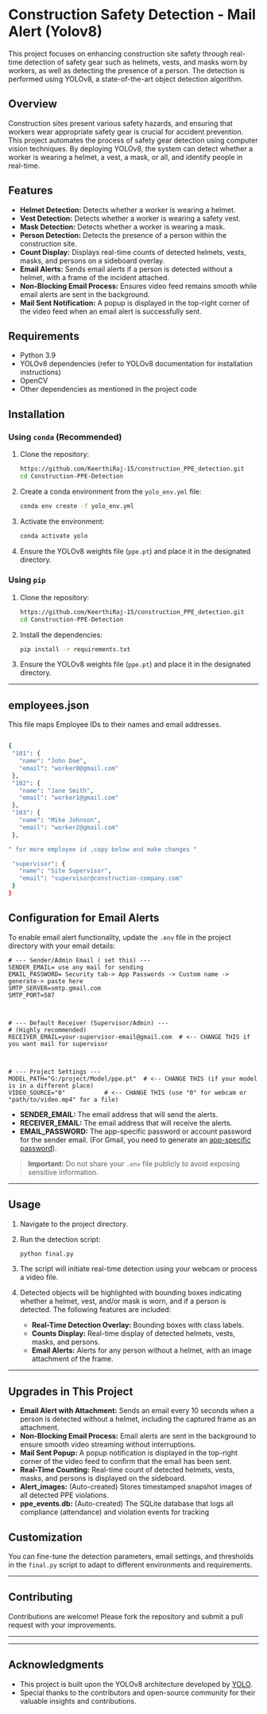 

# Construction Safety Detection - Mail Alert (Yolov8)

This project focuses on enhancing construction site safety through real-time detection of safety gear such as helmets, vests, and masks worn by workers, as well as detecting the presence of a person. The detection is performed using YOLOv8, a state-of-the-art object detection algorithm.


## Overview

Construction sites present various safety hazards, and ensuring that workers wear appropriate safety gear is crucial for accident prevention. This project automates the process of safety gear detection using computer vision techniques. By deploying YOLOv8, the system can detect whether a worker is wearing a helmet, a vest, a mask, or all, and identify people in real-time.

## Features

- **Helmet Detection:** Detects whether a worker is wearing a helmet.
- **Vest Detection:** Detects whether a worker is wearing a safety vest.
- **Mask Detection:** Detects whether a worker is wearing a mask.
- **Person Detection:** Detects the presence of a person within the construction site.
- **Count Display:** Displays real-time counts of detected helmets, vests, masks, and persons on a sideboard overlay.
- **Email Alerts:** Sends email alerts if a person is detected without a helmet, with a frame of the incident attached.
- **Non-Blocking Email Process:** Ensures video feed remains smooth while email alerts are sent in the background.
- **Mail Sent Notification:** A popup is displayed in the top-right corner of the video feed when an email alert is successfully sent.

## Requirements

- Python 3.9
- YOLOv8 dependencies (refer to YOLOv8 documentation for installation instructions)
- OpenCV
- Other dependencies as mentioned in the project code

## Installation

### Using `conda` (Recommended)

1. Clone the repository:

    ```bash
    https://github.com/KeerthiRaj-15/construction_PPE_detection.git
    cd Construction-PPE-Detection
    ```

2. Create a conda environment from the `yolo_env.yml` file:

    ```bash
    conda env create -f yolo_env.yml
    ```

3. Activate the environment:

    ```bash
    conda activate yolo
    ```

4. Ensure the YOLOv8 weights file (`ppe.pt`) and place it in the designated directory.

### Using `pip`

1. Clone the repository:

    ```bash
   https://github.com/KeerthiRaj-15/construction_PPE_detection.git
    cd Construction-PPE-Detection
    ```

2. Install the dependencies:

    ```bash
    pip install -r requirements.txt
    ```

3. Ensure the YOLOv8 weights file (`ppe.pt`) and place it in the designated directory.

---
## employees.json 
This file maps Employee IDs to their names and email addresses.
 ```bash

{
  "101": {
    "name": "John Doe",
    "email": "worker0@gmail.com"
  },
  "102": {
    "name": "Jane Smith",
    "email": "worker1@gmail.com"
  },
  "103": {
    "name": "Mike Johnson",
    "email": "worker2@gmail.com"
  },

" for more employee id ,copy below and make changes "

  "supervisor": {
    "name": "Site Supervisor",
    "email": "supervisor@construction-company.com"
  }
}
 ```

## Configuration for Email Alerts

To enable email alert functionality, update the `.env` file in the project directory with your email details:

```text
# --- Sender/Admin Email ( set this) ---
SENDER_EMAIL= use any mail for sending
EMAIL_PASSWORD= Security tab-> App Passwords -> Custom name -> generate-> paste here
SMTP_SERVER=smtp.gmail.com 
SMTP_PORT=587



# --- Default Receiver (Supervisor/Admin) ---
# (Highly recommended)
RECEIVER_EMAIL=your-supervisor-email@gmail.com  # <-- CHANGE THIS if you want mail for supervisor



# --- Project Settings ---
MODEL_PATH="G:/project/Model/ppe.pt"  # <-- CHANGE THIS (if your model is in a different place)
VIDEO_SOURCE="0"           # <-- CHANGE THIS (use "0" for webcam or "path/to/video.mp4" for a file)
```

- **SENDER_EMAIL:** The email address that will send the alerts.
- **RECEIVER_EMAIL:** The email address that will receive the alerts.
- **EMAIL_PASSWORD:** The app-specific password or account password for the sender email. (For Gmail, you need to generate an [app-specific password](https://support.google.com/accounts/answer/185833?hl=en)).

> **Important:** Do not share your `.env` file publicly to avoid exposing sensitive information.

---

## Usage

1. Navigate to the project directory.

2. Run the detection script:

    ```bash
    python final.py
    ```

3. The script will initiate real-time detection using your webcam or process a video file.

4. Detected objects will be highlighted with bounding boxes indicating whether a helmet, vest, and/or mask is worn, and if a person is detected. The following features are included:

    - **Real-Time Detection Overlay:** Bounding boxes with class labels.
    - **Counts Display:** Real-time display of detected helmets, vests, masks, and persons.
    - **Email Alerts:** Alerts for any person without a helmet, with an image attachment of the frame.

---

## Upgrades in This Project

- **Email Alert with Attachment:** Sends an email every 10 seconds when a person is detected without a helmet, including the captured frame as an attachment.
- **Non-Blocking Email Process:** Email alerts are sent in the background to ensure smooth video streaming without interruptions.
- **Mail Sent Popup:** A popup notification is displayed in the top-right corner of the video feed to confirm that the email has been sent.
- **Real-Time Counting:** Real-time count of detected helmets, vests, masks, and persons is displayed on the sideboard.
- **Alert_images:** (Auto-created) Stores timestamped snapshot images of all detected PPE violations.
- **ppe_events.db:** (Auto-created) The SQLite database that logs all compliance (attendance) and violation events for tracking


## Customization

You can fine-tune the detection parameters, email settings, and thresholds in the `final.py` script to adapt to different environments and requirements.

---

## Contributing

Contributions are welcome! Please fork the repository and submit a pull request with your improvements.

---



---

## Acknowledgments

- This project is built upon the YOLOv8 architecture developed by [YOLO](https://github.com/AlexeyAB/darknet).
- Special thanks to the contributors and open-source community for their valuable insights and contributions.
